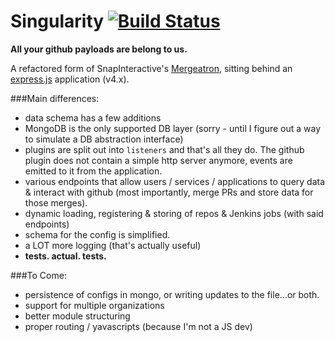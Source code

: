 Singularity [![Build Status](https://travis-ci.org/behance/singularity.svg?branch=master)](https://travis-ci.org/behance/singularity)
===========

**All your github payloads are belong to us.**

A refactored form of SnapInteractive's [Mergeatron](https://github.com/SnapInteractive/mergeatron), sitting behind an [express.js](https://github.com/visionmedia/express) application (v4.x).

###Main differences:

- data schema has a few additions
- MongoDB is the only supported DB layer (sorry - until I figure out a way to simulate a DB abstraction interface)
- plugins are split out into `listeners` and that's all they do. The github plugin does not contain a simple http server anymore, events are emitted to it from the application.
- various endpoints that allow users / services / applications to query data & interact with github (most importantly, merge PRs and store data for those merges).
- dynamic loading, registering & storing of repos & Jenkins jobs (with said endpoints)
- schema for the config is simplified.
- a LOT more logging (that's actually useful)
- **tests. actual. tests.**

###To Come:

- persistence of configs in mongo, or writing updates to the file...or both.
- support for multiple organizations
- better module structuring
- proper routing / yavascripts (because I'm not a JS dev)
